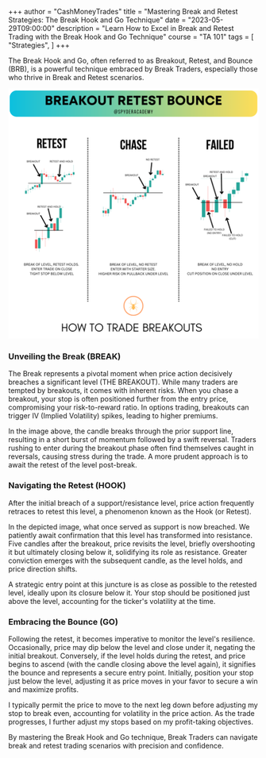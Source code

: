 +++
author = "CashMoneyTrades"
title = "Mastering Break and Retest Strategies: The Break Hook and Go Technique"
date = "2023-05-29T09:00:00"
description = "Learn How to Excel in Break and Retest Trading with the Break Hook and Go Technique"
course = "TA 101"
tags = [
    "Strategies",
]
+++

The Break Hook and Go, often referred to as Breakout, Retest, and Bounce (BRB), is a powerful technique embraced by Break Traders, especially those who thrive in Break and Retest scenarios.

![Break Trading Illustration](images/breakouts.png)

### Unveiling the Break (BREAK)

The Break represents a pivotal moment when price action decisively breaches a significant level (THE BREAKOUT). While many traders are tempted by breakouts, it comes with inherent risks. When you chase a breakout, your stop is often positioned further from the entry price, compromising your risk-to-reward ratio. In options trading, breakouts can trigger IV (Implied Volatility) spikes, leading to higher premiums.

In the image above, the candle breaks through the prior support line, resulting in a short burst of momentum followed by a swift reversal. Traders rushing to enter during the breakout phase often find themselves caught in reversals, causing stress during the trade. A more prudent approach is to await the retest of the level post-break.

### Navigating the Retest (HOOK)

After the initial breach of a support/resistance level, price action frequently retraces to retest this level, a phenomenon known as the Hook (or Retest).

In the depicted image, what once served as support is now breached. We patiently await confirmation that this level has transformed into resistance. Five candles after the breakout, price revisits the level, briefly overshooting it but ultimately closing below it, solidifying its role as resistance. Greater conviction emerges with the subsequent candle, as the level holds, and price direction shifts.

A strategic entry point at this juncture is as close as possible to the retested level, ideally upon its closure below it. Your stop should be positioned just above the level, accounting for the ticker's volatility at the time.

### Embracing the Bounce (GO)

Following the retest, it becomes imperative to monitor the level's resilience. Occasionally, price may dip below the level and close under it, negating the initial breakout. Conversely, if the level holds during the retest, and price begins to ascend (with the candle closing above the level again), it signifies the bounce and represents a secure entry point. Initially, position your stop just below the level, adjusting it as price moves in your favor to secure a win and maximize profits.

I typically permit the price to move to the next leg down before adjusting my stop to break even, accounting for volatility in the price action. As the trade progresses, I further adjust my stops based on my profit-taking objectives.

By mastering the Break Hook and Go technique, Break Traders can navigate break and retest trading scenarios with precision and confidence.
